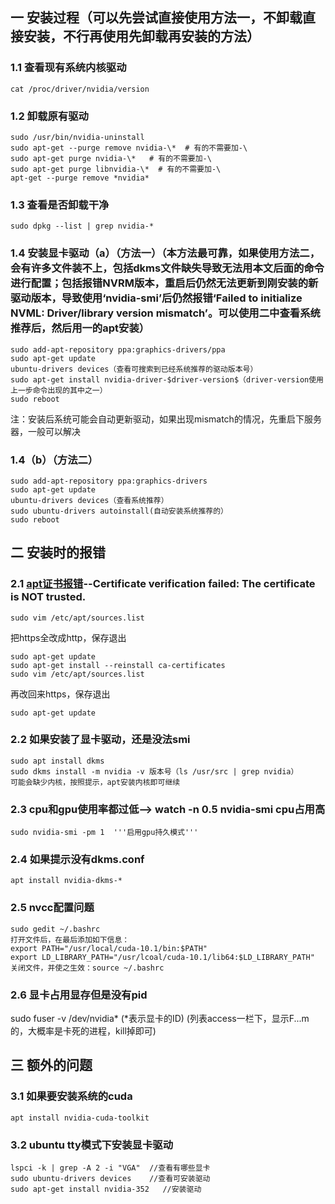 ## 一 安装过程（可以先尝试直接使用方法一，不卸载直接安装，不行再使用先卸载再安装的方法）
### 1.1 查看现有系统内核驱动
```
cat /proc/driver/nvidia/version
```

### 1.2 卸载原有驱动
```
sudo /usr/bin/nvidia-uninstall
sudo apt-get --purge remove nvidia-\*  # 有的不需要加-\
sudo apt-get purge nvidia-\*   # 有的不需要加-\
sudo apt-get purge libnvidia-\*  # 有的不需要加-\
apt-get --purge remove *nvidia*
```

### 1.3 查看是否卸载干净
```
sudo dpkg --list | grep nvidia-*
```

### 1.4 安装显卡驱动（a）（方法一）（本方法最可靠，如果使用方法二，会有许多文件装不上，包括dkms文件缺失导致无法用本文后面的命令进行配置；包括报错NVRM版本，重启后仍然无法更新到刚安装的新驱动版本，导致使用‘nvidia-smi’后仍然报错‘Failed to initialize NVML: Driver/library version mismatch’。可以使用二中查看系统推荐后，然后用一的apt安装）
```
sudo add-apt-repository ppa:graphics-drivers/ppa
sudo apt-get update
ubuntu-drivers devices（查看可搜索到已经系统推荐的驱动版本号）
sudo apt-get install nvidia-driver-$driver-version$（driver-version使用上一步命令出现的其中之一）
sudo reboot
```

注：安装后系统可能会自动更新驱动，如果出现mismatch的情况，先重启下服务器，一般可以解决

### 1.4（b）（方法二）
```
sudo add-apt-repository ppa:graphics-drivers
sudo apt-get update
ubuntu-drivers devices（查看系统推荐）
sudo ubuntu-drivers autoinstall(自动安装系统推荐的）
sudo reboot
```

## 二 安装时的报错
### 2.1 [apt证书报错](https://blog.csdn.net/Chaowanq/article/details/121559709)--Certificate verification failed: The certificate is NOT trusted.
```
sudo vim /etc/apt/sources.list
```
把https全改成http，保存退出
```
sudo apt-get update
sudo apt-get install --reinstall ca-certificates
sudo vim /etc/apt/sources.list
```
再改回来https，保存退出
```
sudo apt-get update
```

### 2.2 如果安装了显卡驱动，还是没法smi
```
sudo apt install dkms
sudo dkms install -m nvidia -v 版本号（ls /usr/src | grep nvidia）
可能会缺少内核，按照提示，apt安装内核即可继续
```

### 2.3 cpu和gpu使用率都过低--> watch -n 0.5 nvidia-smi cpu占用高
```
sudo nvidia-smi -pm 1  '''启用gpu持久模式'''
```

### 2.4 如果提示没有dkms.conf
```
apt install nvidia-dkms-*
```

### 2.5 nvcc配置问题
```
sudo gedit ~/.bashrc
打开文件后，在最后添加如下信息：
export PATH="/usr/local/cuda-10.1/bin:$PATH"
export LD_LIBRARY_PATH="/usr/lcoal/cuda-10.1/lib64:$LD_LIBRARY_PATH"
关闭文件，并使之生效：source ~/.bashrc
```

### 2.6 显卡占用显存但是没有pid
sudo fuser -v /dev/nvidia* (\*表示显卡的ID)
(列表access一栏下，显示F...m的，大概率是卡死的进程，kill掉即可)


## 三 额外的问题
### 3.1 如果要安装系统的cuda
```
apt install nvidia-cuda-toolkit
```

### 3.2 ubuntu tty模式下安装显卡驱动
```
lspci -k | grep -A 2 -i "VGA"  //查看有哪些显卡
sudo ubuntu-drivers devices    //查看可安装驱动
sudo apt-get install nvidia-352   //安装驱动
```
